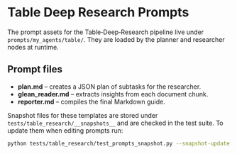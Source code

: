 # Table Deep Research Prompts

The prompt assets for the Table‑Deep‑Research pipeline live under
`prompts/my_agents/table/`.
They are loaded by the planner and researcher nodes at runtime.

## Prompt files

- **plan.md** – creates a JSON plan of subtasks for the researcher.
- **glean_reader.md** – extracts insights from each document chunk.
- **reporter.md** – compiles the final Markdown guide.

Snapshot files for these templates are stored under
`tests/table_research/__snapshots__` and are checked in the test suite.
To update them when editing prompts run:

```bash
python tests/table_research/test_prompts_snapshot.py --snapshot-update
```

